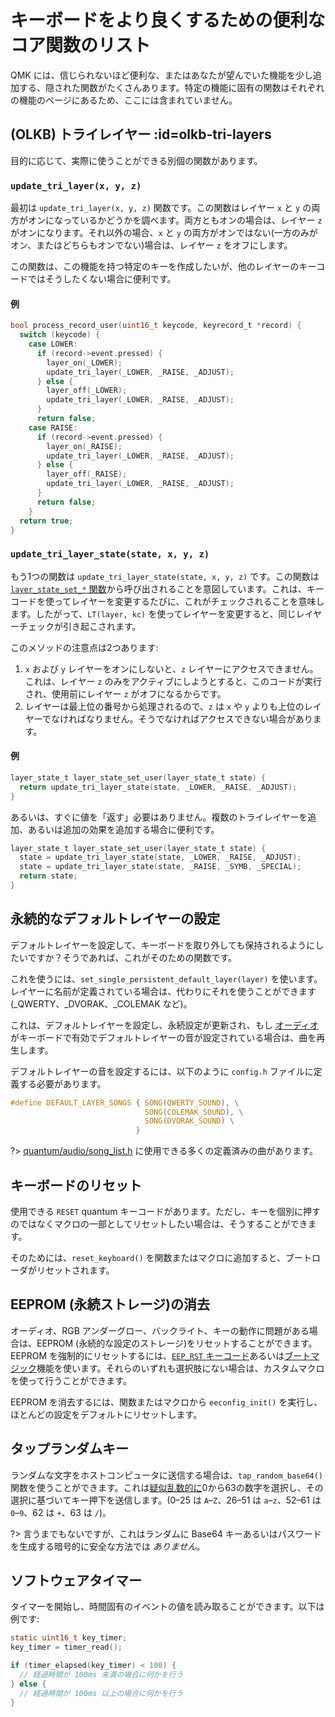 # キーボードをより良くするための便利なコア関数のリスト

<!---
  original document: 0.12.41:docs/ref_functions.md
  git diff 0.12.41 HEAD -- docs/ref_functions.md | cat
-->

QMK には、信じられないほど便利な、またはあなたが望んでいた機能を少し追加する、隠された関数がたくさんあります。特定の機能に固有の関数はそれぞれの機能のページにあるため、ここには含まれていません。

## (OLKB) トライレイヤー :id=olkb-tri-layers

目的に応じて、実際に使うことができる別個の関数があります。

### `update_tri_layer(x, y, z)`

最初は `update_tri_layer(x, y, z)` 関数です。この関数はレイヤー `x` と `y` の両方がオンになっているかどうかを調べます。両方ともオンの場合は、レイヤー `z` がオンになります。それ以外の場合、`x` と `y` の両方がオンではない(一方のみがオン、またはどちらもオンでない)場合は、レイヤー `z` をオフにします。

この関数は、この機能を持つ特定のキーを作成したいが、他のレイヤーのキーコードではそうしたくない場合に便利です。

#### 例

```c
bool process_record_user(uint16_t keycode, keyrecord_t *record) {
  switch (keycode) {
    case LOWER:
      if (record->event.pressed) {
        layer_on(_LOWER);
        update_tri_layer(_LOWER, _RAISE, _ADJUST);
      } else {
        layer_off(_LOWER);
        update_tri_layer(_LOWER, _RAISE, _ADJUST);
      }
      return false;
    case RAISE:
      if (record->event.pressed) {
        layer_on(_RAISE);
        update_tri_layer(_LOWER, _RAISE, _ADJUST);
      } else {
        layer_off(_RAISE);
        update_tri_layer(_LOWER, _RAISE, _ADJUST);
      }
      return false;
    }
  return true;
}
```

### `update_tri_layer_state(state, x, y, z)`
もう1つの関数は `update_tri_layer_state(state, x, y, z)` です。この関数は [`layer_state_set_*` 関数](ja/custom_quantum_functions.md#layer-change-code)から呼び出されることを意図しています。これは、キーコードを使ってレイヤーを変更するたびに、これがチェックされることを意味します。したがって、`LT(layer, kc)` を使ってレイヤーを変更すると、同じレイヤーチェックが引き起こされます。

このメソッドの注意点は2つあります:
1. `x` および `y` レイヤーをオンにしないと、`z` レイヤーにアクセスできません。これは、レイヤー `z` のみをアクティブにしようとすると、このコードが実行され、使用前にレイヤー `z` がオフになるからです。
2. レイヤーは最上位の番号から処理されるので、`z` は `x` や `y` よりも上位のレイヤーでなければなりません。そうでなければアクセスできない場合があります。

#### 例

```c
layer_state_t layer_state_set_user(layer_state_t state) {
  return update_tri_layer_state(state, _LOWER, _RAISE, _ADJUST);
}
```

あるいは、すぐに値を「返す」必要はありません。複数のトライレイヤーを追加、あるいは追加の効果を追加する場合に便利です。

```c
layer_state_t layer_state_set_user(layer_state_t state) {
  state = update_tri_layer_state(state, _LOWER, _RAISE, _ADJUST);
  state = update_tri_layer_state(state, _RAISE, _SYMB, _SPECIAL);
  return state;
}
```

## 永続的なデフォルトレイヤーの設定

デフォルトレイヤーを設定して、キーボードを取り外しても保持されるようにしたいですか？そうであれば、これがそのための関数です。

これを使うには、`set_single_persistent_default_layer(layer)` を使います。レイヤーに名前が定義されている場合は、代わりにそれを使うことができます (_QWERTY、_DVORAK、_COLEMAK など)。

これは、デフォルトレイヤーを設定し、永続設定が更新され、もし [オーディオ](ja/feature_audio) がキーボードで有効でデフォルトレイヤーの音が設定されている場合は、曲を再生します。

デフォルトレイヤーの音を設定するには、以下のように `config.h` ファイルに定義する必要があります。

```c
#define DEFAULT_LAYER_SONGS { SONG(QWERTY_SOUND), \
                              SONG(COLEMAK_SOUND), \
                              SONG(DVORAK_SOUND) \
                            }
```


?> [quantum/audio/song_list.h](https://github.com/qmk/qmk_firmware/blob/master/quantum/audio/song_list.h) に使用できる多くの定義済みの曲があります。

## キーボードのリセット

使用できる `RESET` quantum キーコードがあります。ただし、キーを個別に押すのではなくマクロの一部としてリセットしたい場合は、そうすることができます。

そのためには、`reset_keyboard()` を関数またはマクロに追加すると、ブートローダがリセットされます。

## EEPROM (永続ストレージ)の消去

オーディオ、RGB アンダーグロー、バックライト、キーの動作に問題がある場合は、EEPROM (永続的な設定のストレージ)をリセットすることができます。EEPROM を強制的にリセットするには、[`EEP_RST` キーコード](ja/quantum_keycodes)あるいは[ブートマジック](ja/feature_bootmagic)機能を使います。それらのいずれも選択肢にない場合は、カスタムマクロを使って行うことができます。

EEPROM を消去するには、関数またはマクロから `eeconfig_init()` を実行し、ほとんどの設定をデフォルトにリセットします。

## タップランダムキー

ランダムな文字をホストコンピュータに送信する場合は、`tap_random_base64()` 関数を使うことができます。これは[疑似乱数的に](https://en.wikipedia.org/wiki/Pseudorandom_number_generator)0から63の数字を選択し、その選択に基づいてキー押下を送信します。(0–25 は `A`–`Z`、26–51 は `a`–`z`、52–61 は `0`–`9`、62 は `+`、63 は `/`)。

?> 言うまでもないですが、これはランダムに Base64 キーあるいはパスワードを生成する暗号的に安全な方法では _ありません_。

## ソフトウェアタイマー

タイマーを開始し、時間固有のイベントの値を読み取ることができます。以下は例です:

```c
static uint16_t key_timer;
key_timer = timer_read();

if (timer_elapsed(key_timer) < 100) {
  // 経過時間が 100ms 未満の場合に何かを行う
} else {
  // 経過時間が 100ms 以上の場合に何かを行う
}
```
